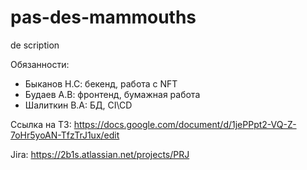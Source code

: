 # pas-des-mammouths
de scription

Обязанности:
- Быканов Н.С: бекенд, работа с NFT
- Будаев А.В: фронтенд, бумажная работа
- Шалиткин В.А: БД, CI\CD

Ссылка на ТЗ: https://docs.google.com/document/d/1jePPpt2-VQ-Z-7oHr5yoAN-TfzTrJ1ux/edit

Jira: https://2b1s.atlassian.net/projects/PRJ
